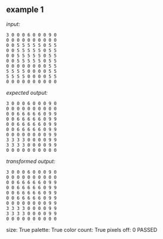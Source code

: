 
## example 1
*input:*
```
3 0 0 0 6 0 0 0 9 0
0 0 0 0 0 0 0 0 0 0
0 0 5 5 5 5 5 0 5 5
0 0 5 5 5 5 5 0 5 5
0 0 5 5 5 5 5 0 5 5
0 0 5 5 5 5 5 0 5 5
0 0 0 0 0 0 0 0 5 5
5 5 5 5 0 0 0 0 5 5
5 5 5 5 0 0 0 0 5 5
0 0 0 0 0 0 0 0 0 0
```
*expected output:*
```
3 0 0 0 6 0 0 0 9 0
0 0 0 0 0 0 0 0 0 0
0 0 6 6 6 6 6 0 9 9
0 0 6 6 6 6 6 0 9 9
0 0 6 6 6 6 6 0 9 9
0 0 6 6 6 6 6 0 9 9
0 0 0 0 0 0 0 0 9 9
3 3 3 3 0 0 0 0 9 9
3 3 3 3 0 0 0 0 9 9
0 0 0 0 0 0 0 0 0 0
```
*transformed output:*
```
3 0 0 0 6 0 0 0 9 0
0 0 0 0 0 0 0 0 0 0
0 0 6 6 6 6 6 0 9 9
0 0 6 6 6 6 6 0 9 9
0 0 6 6 6 6 6 0 9 9
0 0 6 6 6 6 6 0 9 9
0 0 0 0 0 0 0 0 9 9
3 3 3 3 0 0 0 0 9 9
3 3 3 3 0 0 0 0 9 9
0 0 0 0 0 0 0 0 0 0
```
size: True
palette: True
color count: True
pixels off: 0
PASSED
